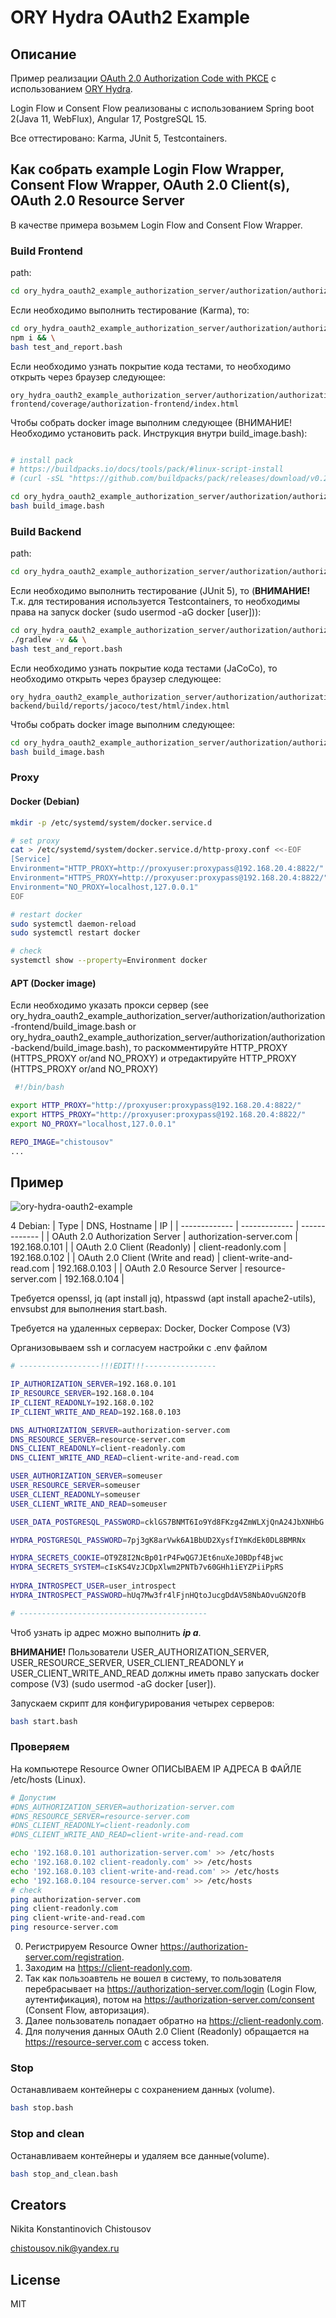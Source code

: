 # **ORY Hydra OAuth2 Example**

## Описание

Пример реализации [OAuth 2.0 Authorization Code with PKCE](https://www.ory.sh/docs/oauth2-oidc/authorization-code-flow) с использованием [ORY Hydra](https://www.ory.sh/hydra/).

Login Flow и Consent Flow реализованы с использованием Spring boot 2(Java 11, WebFlux), Angular 17, PostgreSQL 15.

Все оттестировано: Karma, JUnit 5, Testcontainers.

## Как собрать example Login Flow Wrapper, Consent Flow Wrapper,  OAuth 2.0 Client(s), OAuth 2.0 Resource Server

В качестве примера возьмем Login Flow and Consent Flow Wrapper.

### Build Frontend

path:

```bash
cd ory_hydra_oauth2_example_authorization_server/authorization/authorization-frontend/
```

Если необходимо выполнить тестирование (Karma), то:

```bash
cd ory_hydra_oauth2_example_authorization_server/authorization/authorization-frontend/ && \
npm i && \
bash test_and_report.bash
```

Если необходимо узнать покрытие кода тестами, то необходимо открыть через браузер следующее:

```text
ory_hydra_oauth2_example_authorization_server/authorization/authorization-frontend/coverage/authorization-frontend/index.html
```

Чтобы собрать docker image выполним следующее (ВНИМАНИЕ! Необходимо установить pack. Инструкция внутри build_image.bash):

```bash

# install pack
# https://buildpacks.io/docs/tools/pack/#linux-script-install
# (curl -sSL "https://github.com/buildpacks/pack/releases/download/v0.29.0/pack-v0.29.0-linux.tgz" | sudo tar -C /usr/local/bin/ --no-same-owner -xzv pack)

cd ory_hydra_oauth2_example_authorization_server/authorization/authorization-frontend/ && \
bash build_image.bash
```

### Build Backend

path:

```bash
cd ory_hydra_oauth2_example_authorization_server/authorization/authorization-backend/
```

Если необходимо выполнить тестирование (JUnit 5), то (**ВНИМАНИЕ!** Т.к. для тестирования используется Testcontainers, то необходимы права на запуск docker (sudo usermod -aG docker \[user\])):

```bash
cd ory_hydra_oauth2_example_authorization_server/authorization/authorization-backend/ && \
./gradlew -v && \
bash test_and_report.bash
```

Если необходимо узнать покрытие кода тестами (JaCoCo), то необходимо открыть через браузер следующее:

```text
ory_hydra_oauth2_example_authorization_server/authorization/authorization-backend/build/reports/jacoco/test/html/index.html
```

Чтобы собрать docker image выполним следующее:

```bash
cd ory_hydra_oauth2_example_authorization_server/authorization/authorization-backend/ && \
bash build_image.bash
```

### Proxy

#### Docker (Debian)

```bash
mkdir -p /etc/systemd/system/docker.service.d

# set proxy
cat > /etc/systemd/system/docker.service.d/http-proxy.conf <<-EOF
[Service]
Environment="HTTP_PROXY=http://proxyuser:proxypass@192.168.20.4:8822/"
Environment="HTTPS_PROXY=http://proxyuser:proxypass@192.168.20.4:8822/"
Environment="NO_PROXY=localhost,127.0.0.1"
EOF

# restart docker
sudo systemctl daemon-reload
sudo systemctl restart docker

# check
systemctl show --property=Environment docker

```

#### APT (Docker image)

Если необходимо указать прокси сервер (see ory_hydra_oauth2_example_authorization_server/authorization/authorization-frontend/build_image.bash or ory_hydra_oauth2_example_authorization_server/authorization/authorization-backend/build_image.bash), то раскомментируйте HTTP_PROXY (HTTPS_PROXY or/and NO_PROXY) и отредактируйте HTTP_PROXY (HTTPS_PROXY or/and NO_PROXY)

```bash
 #!/bin/bash

export HTTP_PROXY="http://proxyuser:proxypass@192.168.20.4:8822/"
export HTTPS_PROXY="http://proxyuser:proxypass@192.168.20.4:8822/"
export NO_PROXY="localhost,127.0.0.1"

REPO_IMAGE="chistousov"
...

```

## Пример

![ory-hydra-oauth2-example](ory-hydra-oauth2-example.png)

4 Debian:
| Type                                           | DNS, Hostname             | IP            |
| -------------                                  | -------------             | ------------- |
| OAuth 2.0 Authorization Server                 | authorization-server.com  | 192.168.0.101 |
| OAuth 2.0 Client (Readonly)                    | client-readonly.com       | 192.168.0.102 |
| OAuth 2.0 Client (Write and read)              | client-write-and-read.com | 192.168.0.103 |
| OAuth 2.0 Resource Server                      | resource-server.com       | 192.168.0.104 |

Требуется openssl, jq (apt install jq), htpasswd (apt install apache2-utils), envsubst для выполнения start.bash.

Требуется на удаленных серверах: Docker, Docker Compose (V3)

Организовываем ssh и согласуем настройки с .env файлом 
```bash
# ------------------!!!EDIT!!!----------------

IP_AUTHORIZATION_SERVER=192.168.0.101
IP_RESOURCE_SERVER=192.168.0.104
IP_CLIENT_READONLY=192.168.0.102
IP_CLIENT_WRITE_AND_READ=192.168.0.103

DNS_AUTHORIZATION_SERVER=authorization-server.com
DNS_RESOURCE_SERVER=resource-server.com
DNS_CLIENT_READONLY=client-readonly.com
DNS_CLIENT_WRITE_AND_READ=client-write-and-read.com

USER_AUTHORIZATION_SERVER=someuser
USER_RESOURCE_SERVER=someuser
USER_CLIENT_READONLY=someuser
USER_CLIENT_WRITE_AND_READ=someuser

USER_DATA_POSTGRESQL_PASSWORD=cklGS7BNMT6Io9Yd8FKzg4ZmWLXjQnA24JbXNHbG

HYDRA_POSTGRESQL_PASSWORD=7pj3gK8arVwk6A1BbUD2XysfIYmKdEk0DL8BMRNx

HYDRA_SECRETS_COOKIE=OT9Z8I2NcBp01rP4FwQG7JEt6nuXeJ0BDpf4Bjwc
HYDRA_SECRETS_SYSTEM=cIsKS4VzJCDpXlwm2PNTb7v60GHh1iEYZPiiPpRS
    
HYDRA_INTROSPECT_USER=user_introspect
HYDRA_INTROSPECT_PASSWORD=hUq7Mw3fr4lFjnHQtoJucgDdAV58NbAOvuGN2OfB

# ------------------------------------------

```

Чтоб узнать ip адрес можно выполнить ***ip a***.

**ВНИМАНИЕ!** Пользователи USER_AUTHORIZATION_SERVER, USER_RESOURCE_SERVER, USER_CLIENT_READONLY и USER_CLIENT_WRITE_AND_READ должны иметь право запускать docker compose (V3) (sudo usermod -aG docker \[user\]).

Запускаем скрипт для конфигурирования четырех серверов:
```bash
bash start.bash
```

### Проверяем

На компьютере Resource Owner ОПИСЫВАЕМ IP АДРЕСА В ФАЙЛЕ /etc/hosts (Linux).

```bash
# Допустим
#DNS_AUTHORIZATION_SERVER=authorization-server.com
#DNS_RESOURCE_SERVER=resource-server.com
#DNS_CLIENT_READONLY=client-readonly.com
#DNS_CLIENT_WRITE_AND_READ=client-write-and-read.com

echo '192.168.0.101 authorization-server.com' >> /etc/hosts
echo '192.168.0.102 client-readonly.com' >> /etc/hosts
echo '192.168.0.103 client-write-and-read.com' >> /etc/hosts
echo '192.168.0.104 resource-server.com' >> /etc/hosts
# check
ping authorization-server.com
ping client-readonly.com
ping client-write-and-read.com
ping resource-server.com
```

0. Регистрируем Resource Owner <https://authorization-server.com/registration>.
1. Заходим на <https://client-readonly.com>.
2. Так как пользоавтель не вошел в систему, то пользователя перебрасывает на <https://authorization-server.com/login> (Login Flow, аутентификация), потом на <https://authorization-server.com/consent> (Consent Flow, авторизация).
3. Далее пользователь попадает обратно на <https://client-readonly.com>.
4. Для получения данных OAuth 2.0 Client (Readonly) обращается на <https://resource-server.com> с access token.

### Stop

Останавливаем контейнеры с сохранением данных (volume).

```bash
bash stop.bash
```

### Stop and clean

Останавливаем контейнеры и удаляем все данные(volume).

```bash
bash stop_and_clean.bash
```


## Creators

Nikita Konstantinovich Chistousov

<chistousov.nik@yandex.ru>

## License

MIT
